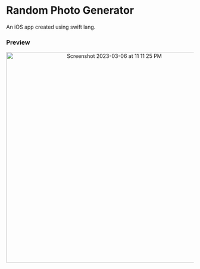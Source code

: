 # Random Photo Generator
An iOS app created using swift lang.

### Preview

<div align='center'>
 <img width="565" alt="Screenshot 2023-03-06 at 11 11 25 PM" src="https://user-images.githubusercontent.com/93012310/223195304-66c92db1-312a-41ca-be1d-3ad99522d302.png">
</div>
